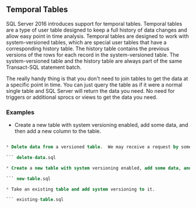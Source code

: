 ## Temporal Tables

SQL Server 2016 introduces support for temporal tables. Temporal tables are a type of user table designed to keep a full history of data changes and allow easy point in time analysis.
Temporal tables are designed to work with system-versioned tables, which are special user tables that have a corresponding history table. The history table contains the previous versions
of the rows for each record in the system-versioned table. The system-versioned table and the history table are always part of the same Transact-SQL statement batch.

The really handy thing is that you don't need to join tables to get the data at a specific point in time.  You can just query the table as if it were a normal single table and SQL Server will return the data you need.
No need for triggers or additional sprocs or views to get the data you need.

### Examples

* Create a new table with system versioning enabled, add some data, and then add a new column to the table.

``` create-a-versioned-table.sql

* Delete data from a versioned table.  We may receive a request by someone to delete their personal data which we will need to comply with, or we may need to delete the data because we can only keep it for a certain amount of time.

``` delete-data.sql

* Create a new table with system versioning enabled, add some data, and then select the data from the table at a specific point in time.

``` new-table.sql

* Take an existing table and add system versioning to it.

``` existing-table.sql